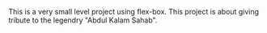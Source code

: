 This is a very small level project using flex-box. This project is about giving tribute to the legendry "Abdul Kalam Sahab".
